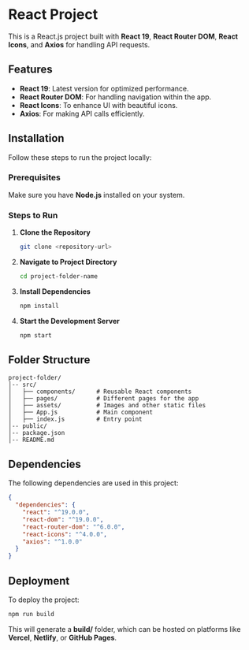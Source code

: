 # React Project

This is a React.js project built with **React 19**, **React Router DOM**, **React Icons**, and **Axios** for handling API requests.

## Features
- **React 19**: Latest version for optimized performance.
- **React Router DOM**: For handling navigation within the app.
- **React Icons**: To enhance UI with beautiful icons.
- **Axios**: For making API calls efficiently.

## Installation
Follow these steps to run the project locally:

### Prerequisites
Make sure you have **Node.js** installed on your system.

### Steps to Run
1. **Clone the Repository**
   ```sh
   git clone <repository-url>
   ```
2. **Navigate to Project Directory**
   ```sh
   cd project-folder-name
   ```
3. **Install Dependencies**
   ```sh
   npm install
   ```
4. **Start the Development Server**
   ```sh
   npm start
   ```

## Folder Structure
```
project-folder/
│-- src/
│   ├── components/      # Reusable React components
│   ├── pages/           # Different pages for the app
│   ├── assets/          # Images and other static files
│   ├── App.js           # Main component
│   ├── index.js         # Entry point
│-- public/
│-- package.json
│-- README.md
```

## Dependencies
The following dependencies are used in this project:
```json
{
  "dependencies": {
    "react": "^19.0.0",
    "react-dom": "^19.0.0",
    "react-router-dom": "^6.0.0",
    "react-icons": "^4.0.0",
    "axios": "^1.0.0"
  }
}
```

## Deployment
To deploy the project:
```sh
npm run build
```
This will generate a **build/** folder, which can be hosted on platforms like **Vercel**, **Netlify**, or **GitHub Pages**.


